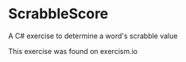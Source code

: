 # ScrabbleScore
A C# exercise to determine a word's scrabble value

This exercise was found on exercism.io
